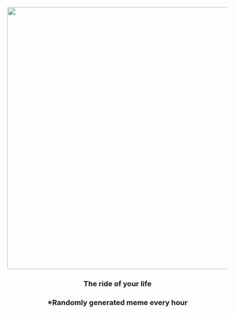 <p align="center">
        <img src="https://i.redd.it/iqed95b0as691.gif" width="600" height="600">
        </p>
        <h3 align="center">The ride of your life</h3>
        <h3 align="center">*Randomly generated meme every hour</h3>
    